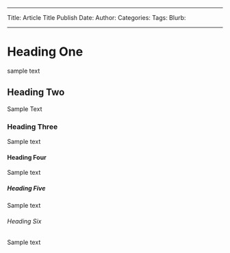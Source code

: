--------------------
Title: Article Title
Publish Date: 
Author: 
Categories: 
Tags: 
Blurb: 

--------------------

# Heading One
sample text

## Heading Two
Sample Text

### Heading Three
Sample text

#### Heading Four
Sample text

##### Heading Five
Sample text

###### Heading Six
Sample text

